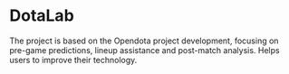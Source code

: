 # DotaLab
The project is based on the Opendota project development, focusing on pre-game predictions, lineup assistance and post-match analysis. Helps users to improve their technology.
